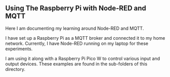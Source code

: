 ## Using The Raspberry Pi with Node-RED and MQTT

Here I am documenting my learning around Node-RED and MQTT.

I have set up a Raspberry Pi as a MQTT broker and connected it to my home network. Currently, I have Node-RED running on my laptop for these experiments.

I am using it along with a Raspberry Pi Pico W to control various input and output devices. These examples are found in the sub-folders of this directory.
